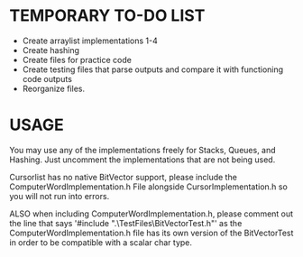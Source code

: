 # TEMPORARY TO-DO LIST

- Create arraylist implementations 1-4
- Create hashing
- Create files for practice code
- Create testing files that parse outputs and compare it with functioning code outputs
- Reorganize files.

# USAGE

You may use any of the implementations freely for Stacks, Queues, and Hashing.
Just uncomment the implementations that are not being used.

Cursorlist has no native BitVector support, please include the ComputerWordImplementation.h
File alongside CursorImplementation.h so you will not run into errors.

ALSO when including ComputerWordImplementation.h, please comment out the line that says
'#include ".\TestFiles\BitVectorTest.h"' as the ComputerWordImplementation.h file has its own
version of the BitVectorTest in order to be compatible with a scalar char type.
